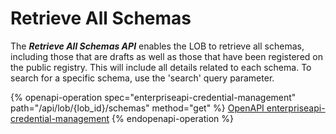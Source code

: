 # Retrieve All Schemas

The _**Retrieve All Schemas API**_ enables the LOB to retrieve all schemas, including those that are drafts as well as those that have been registered on the public registry. This will include all details related to each schema. To search for a specific schema, use the 'search' query parameter.

{% openapi-operation spec="enterpriseapi-credential-management" path="/api/lob/{lob_id}/schemas" method="get" %}
[OpenAPI enterpriseapi-credential-management](https://gitbook-x-prod-openapi.4401d86825a13bf607936cc3a9f3897a.r2.cloudflarestorage.com/raw/857b5f5066c243a265a913bb8ab9da6f1ca46443a1cf17ecd20a117e8aef2599.txt?X-Amz-Algorithm=AWS4-HMAC-SHA256&X-Amz-Content-Sha256=UNSIGNED-PAYLOAD&X-Amz-Credential=dce48141f43c0191a2ad043a6888781c%2F20250703%2Fauto%2Fs3%2Faws4_request&X-Amz-Date=20250703T134427Z&X-Amz-Expires=172800&X-Amz-Signature=6a8b8917665c43ebcda75e5ca8011d2b46b4a3363844b693bcbfc65cab13680a&X-Amz-SignedHeaders=host&x-amz-checksum-mode=ENABLED&x-id=GetObject)
{% endopenapi-operation %}





